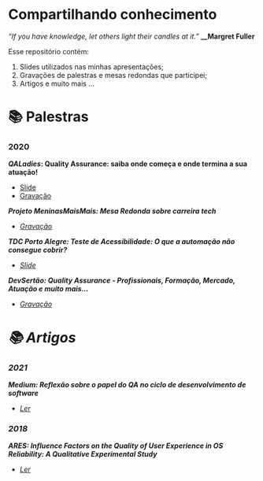 # Compartilhando conhecimento
<i>“If you have knowledge, let others light their candles at it.”</i>
<b>__Margret Fuller</b>


Esse repositório contém:
<ol>
  <li> Slides utilizados nas minhas apresentações;</>
    <li> Gravações de palestras e mesas redondas que participei;</>
      <li> Artigos e muito mais ... </>
      </ol>
      
# 📚 Palestras 

### 2020

<b><i>QALadies</i>: Quality Assurance: saiba onde começa e onde termina a sua atuação! </b>
- [Slide](https://speakerdeck.com/danielayabe/quality-assurance-saiba-onde-comeca-e-onde-termina-a-sua-atuacao)
- [Gravação](https://youtu.be/pCne-Q9cTsc?t=7182)

<b><i>Projeto MeninasMaisMais<i/>: Mesa Redonda sobre carreira tech</b>
- [Gravação](https://youtu.be/3c0U0HS7Uqo?t=909)

<b><i>TDC Porto Alegre</i>: Teste de Acessibilidade: O que a automação não consegue cobrir?</b>
- [Slide](https://speakerdeck.com/danielayabe/teste-de-acessibilidade-o-que-a-automacao-nao-consegue-cobrir)

<b><i>DevSertão</i>: Quality Assurance - Profissionais, Formação, Mercado, Atuação e muito mais...</b>
- [Gravação](https://youtu.be/RcS75O_Ip1U?t=339)


# 📚 Artigos

### 2021
<b><i>Medium</i>: Reflexão sobre o papel do QA no ciclo de desenvolvimento de software </b>
- [Ler](https://medium.com/@danielayabe/reflex%C3%A3o-sobre-o-papel-do-qa-no-ciclo-de-desenvolvimento-de-software-bcb692f008f6)

### 2018

<b><i>ARES</i>: Influence Factors on the Quality of User Experience in OS Reliability: A Qualitative Experimental Study </b>
- [Ler](https://dl.acm.org/doi/abs/10.1145/3230833.3230862)

 
